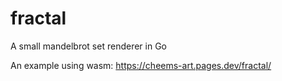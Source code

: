 # fractal
A small mandelbrot set renderer in Go

An example using wasm: https://cheems-art.pages.dev/fractal/
